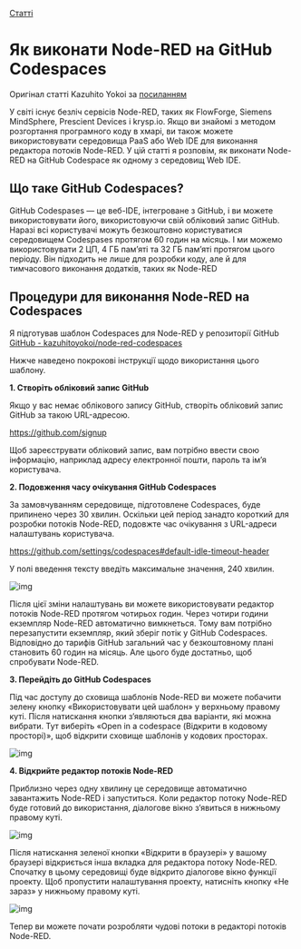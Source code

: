 [Статті](README.md)

# Як виконати Node-RED на GitHub Codespaces

Оригінал статті Kazuhito Yokoi за [посиланням](https://kazuhitoyokoi.medium.com/how-to-execute-node-red-on-github-codespaces-3a180d3a2561) 

У світі існує безліч сервісів Node-RED, таких як FlowForge, Siemens MindSphere, Prescient Devices і krysp.io. Якщо ви знайомі з методом розгортання програмного коду в хмарі, ви також можете використовувати середовища PaaS або Web IDE для виконання редактора потоків Node-RED. У цій статті я розповім, як виконати Node-RED на GitHub Codespace як одному з середовищ Web IDE.

## Що таке GitHub Codespaces?

GitHub Codespases — це веб-IDE, інтегроване з GitHub, і ви можете використовувати його, використовуючи свій обліковий запис GitHub. Наразі всі користувачі можуть безкоштовно користуватися середовищем Codespases протягом 60 годин на місяць. І ми можемо використовувати 2 ЦП, 4 ГБ пам’яті та 32 ГБ пам’яті протягом цього періоду. Він підходить не лише для розробки коду, але й для тимчасового виконання додатків, таких як Node-RED

## Процедури для виконання Node-RED на Codespaces

Я підготував шаблон Codespaces для Node-RED у репозиторії GitHub [GitHub - kazuhitoyokoi/node-red-codespaces](https://github.com/kazuhitoyokoi/node-red-codespaces)

Нижче наведено покрокові інструкції щодо використання цього шаблону.

**1. Створіть обліковий запис GitHub** 

Якщо у вас немає облікового запису GitHub, створіть обліковий запис GitHub за такою URL-адресою.

https://github.com/signup

Щоб зареєструвати обліковий запис, вам потрібно ввести свою інформацію, наприклад адресу електронної пошти, пароль та ім’я користувача.

**2. Подовження часу очікування GitHub Codespaces**

За замовчуванням середовище, підготовлене Codespaces, буде припинено через 30 хвилин. Оскільки цей період занадто короткий для розробки потоків Node-RED, подовжте час очікування з URL-адреси налаштувань користувача.

https://github.com/settings/codespaces#default-idle-timeout-header

 У полі введення тексту введіть максимальне значення, 240 хвилин.

![img](https://miro.medium.com/max/700/1*cjPrDKd_EftXOdluDPjkIA.png)

Після цієї зміни налаштувань ви можете використовувати редактор потоків Node-RED протягом чотирьох годин. Через чотири години екземпляр Node-RED автоматично вимкнеться. Тому вам потрібно перезапустити екземпляр, який зберіг потік у GitHub Codespaces. Відповідно до тарифів GitHub загальний час у безкоштовному плані становить 60 годин на місяць. Але цього буде достатньо, щоб спробувати Node-RED.

**3. Перейдіть до GitHub Codespaces**

Під час доступу до сховища шаблонів Node-RED ви можете побачити зелену кнопку «Використовувати цей шаблон» у верхньому правому куті. Після натискання кнопки з’являються два варіанти, які можна вибрати. Тут виберіть «Open in a codespace (Відкрити в кодовому просторі)», щоб відкрити сховище шаблонів у кодових просторах.

![img](https://miro.medium.com/max/700/1*RcSsE8ol_J9aLdx8OeuZSw.png)

**4. Відкрийте редактор потоків Node-RED**

Приблизно через одну хвилину це середовище автоматично завантажить Node-RED і запуститься. Коли редактор потоку Node-RED буде готовий до використання, діалогове вікно з’явиться в нижньому правому куті.

![img](https://miro.medium.com/max/700/1*s5NuxzW8R6fKg0NW2EGuug.png)

Після натискання зеленої кнопки «Відкрити в браузері» у вашому браузері відкриється інша вкладка для редактора потоку Node-RED. Спочатку в цьому середовищі буде відкрито діалогове вікно функції проекту. Щоб пропустити налаштування проекту, натисніть кнопку «Не зараз» у нижньому правому куті.

![img](https://miro.medium.com/max/700/1*da7loI9f8EhfKPLFgWjCGw.png)

Тепер ви можете почати розробляти чудові потоки в редакторі потоків Node-RED.